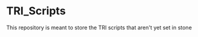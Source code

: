 TRI_Scripts
===========
This repository is meant to store the TRI scripts that aren't yet set in stone
